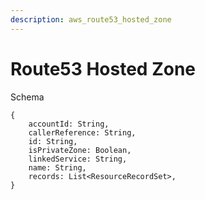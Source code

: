 ```yaml
---
description: aws_route53_hosted_zone
---
```


# Route53 Hosted Zone

Schema
```
{
	accountId: String,
	callerReference: String,
	id: String,
	isPrivateZone: Boolean,
	linkedService: String,
	name: String,
	records: List<ResourceRecordSet>,
}
```
